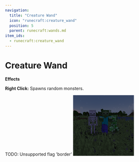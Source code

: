 ```yaml
---
navigation:
  title: "Creature Wand"
  icon: "runecraft:creature_wand"
  position: 5
  parent: runecraft:wands.md
item_ids:
  - runecraft:creature_wand
---
```


# Creature Wand

<ItemImage id="runecraft:creature_wand" />

**__Effects__** 

**Right Click:** 
Spawns random monsters.



TODO: Unsupported flag 'border'
![](creature_wand.png)



<Recipe id="runecraft:wands/rune_scriber_wand_creature" />

